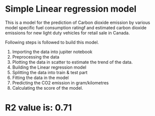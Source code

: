 # Simple Linear regression model
This is a model for the prediction of Carbon dioxide emission by various model specific fuel consumption ratingf and estimated carbon dioxide emissions for new light duty vehicles for retail sale in Canada.

Following steps is followed to build this model.
1. Importing the data into jupiter notebook
2. Preprocessing the data
3. Plotting the data in scatter to estimate the trend of the data.
4. Building the Linear regression model
5. Splitting the data into train & test part
6. Fitting the data in the model
7. Predicting the CO2 emission in gram/kilometres
8. Calculating the score of the model.

# R2 value is: 0.71
